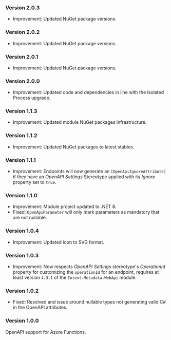 ### Version 2.0.3

- Improvement: Updated NuGet package versions.

### Version 2.0.2

- Improvement: Updated NuGet package versions.

### Version 2.0.1

- Improvement: Updated NuGet package versions.

### Version 2.0.0

- Improvement: Updated code and dependencies in line with the Isolated Process upgrade.

### Version 1.1.3

- Improvement: Updated module NuGet packages infrastructure.

### Version 1.1.2

- Improvement: Updated NuGet packages to latest stables.

### Version 1.1.1

- Improvement: Endpoints will now generate an `[OpenApiIgnoreAttribute]` if they have an _OpenAPI Settings_ Stereotype applied with its _Ignore_ property set to `true`.

### Version 1.1.0

- Improvement: Module project updated to .NET 8.
- Fixed: `OpenApiParameter` will only mark parameters as mandatory that are not nullable.

### Version 1.0.4

- Improvement: Updated icon to SVG format.

### Version 1.0.3

- Improvement: Now respects _OpenAPI Settings_ stereotype's _OperationId_ property for customizing the `operationId` for an endpoint, requires at least version `4.3.1` of the `Intent.Metadata.WebApi` module.

### Version 1.0.2

- Fixed: Resolved and issue around nullable types not generating valid C# in the OpenAPI attributes.

### Version 1.0.0

OpenAPI support for Azure Functions.
